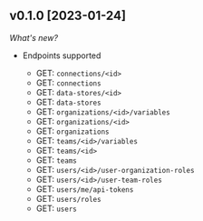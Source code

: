 ## v0.1.0 [2023-01-24]

_What's new?_

- Endpoints supported

  - GET: `connections/<id>`
  - GET: `connections`
  - GET: `data-stores/<id>`
  - GET: `data-stores`
  - GET: `organizations/<id>/variables`
  - GET: `organizations/<id>`
  - GET: `organizations`
  - GET: `teams/<id>/variables`
  - GET: `teams/<id>`
  - GET: `teams`
  - GET: `users/<id>/user-organization-roles`
  - GET: `users/<id>/user-team-roles`
  - GET: `users/me/api-tokens`
  - GET: `users/roles`
  - GET: `users`
